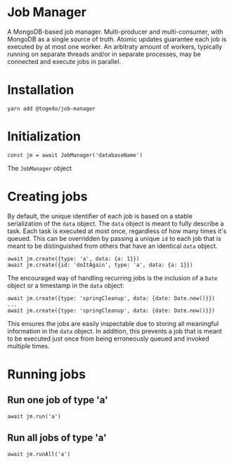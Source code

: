 # Job Manager

A MongoDB-based job manager. Multi-producer and multi-consumer, with MongoDB as a single source of truth. Atomic updates guarantee each job is executed by at most one worker. An arbitraty amount of workers, typically running on separate threads and/or in separate processes, may be connected and execute jobs in parallel.

# Installation

```
yarn add @togedo/job-manager
```

# Initialization

```
const jm = await JobManager('databaseName')
```

The `JobManager` object 

# Creating jobs

By default, the unique identifier of each job is based on a stable serialization of the `data` object. The `data` object is meant to fully describe a task. Each task is executed at most once, regardless of how many times it's queued. This can be overridden by passing a unique `id` to each job that is meant to be distinguished from others that have an identical `data` object.
```
await jm.create({type: 'a', data: {a: 1}})
await jm.create({id: 'doItAgain', type: 'a', data: {a: 1}})
```

The encouraged way of handling recurring jobs is the inclusion of a `Date` object or a timestamp in the `data` object:
```
await jm.create({type: 'springCleanup', data: {date: Date.now()}})
...
await jm.create({type: 'springCleanup', data: {date: Date.now()}})
```

This ensures the jobs are easily inspectable due to storing all meaningful information in the `data` object. In addition, this prevents a job that is meant to be executed just once from being erroneously queued and invoked multiple times.

# Running jobs

## Run one job of type 'a'

```
await jm.run('a')
```

## Run all jobs of type 'a'

```
await jm.runAll('a')
```
